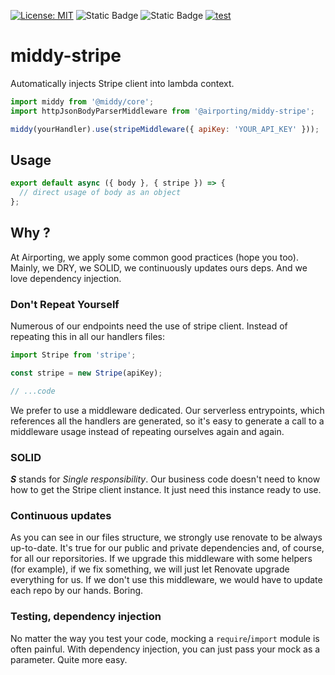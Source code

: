 [![License: MIT](https://img.shields.io/badge/License-MIT-yellow.svg)](https://opensource.org/licenses/MIT)
![Static Badge](https://img.shields.io/badge/coverage-100-brightgreen)
![Static Badge](https://img.shields.io/badge/release-1.0.1-blue)
[![test](https://github.com/airporting/middy-stripe/actions/workflows/test.yml/badge.svg)](https://github.com/airporting/middy-stripe/actions/workflows/test.yml)

# middy-stripe

Automatically injects Stripe client into lambda context.

```javascript
import middy from '@middy/core';
import httpJsonBodyParserMiddleware from '@airporting/middy-stripe';

middy(yourHandler).use(stripeMiddleware({ apiKey: 'YOUR_API_KEY' }));
```

## Usage

```javascript
export default async ({ body }, { stripe }) => {
  // direct usage of body as an object
};
```

## Why ?

At Airporting, we apply some common good practices (hope you too). Mainly, we DRY, we SOLID, we continuously updates ours deps. And we love dependency injection.

### Don't Repeat Yourself

Numerous of our endpoints need the use of stripe client. Instead of repeating this in all our handlers files:
```javascript
import Stripe from 'stripe';

const stripe = new Stripe(apiKey);

// ...code
```
We prefer to use a middleware dedicated. Our serverless entrypoints, which references all the handlers are generated, so it's easy to generate a call to a middleware usage instead of repeating ourselves again and again.

### SOLID

***S*** stands for *Single responsibility*. Our business code doesn't need to know how to get the Stripe client instance. It just need this instance ready to use.

### Continuous updates

As you can see in our files structure, we strongly use renovate to be always up-to-date. It's true for our public and private dependencies and, of course, for all our reporsitories. If we upgrade this middleware with some helpers (for example), if we fix something, we will just let Renovate upgrade everything for us. If we don't use this middleware, we would have to update each repo by our hands. Boring. 

### Testing, dependency injection

No matter the way you test your code, mocking a `require`/`import` module is often painful. With dependency injection, you can just pass your mock as a parameter. Quite more easy.

